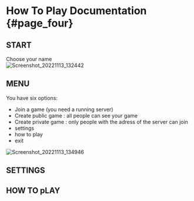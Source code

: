 # How To Play Documentation {#page_four}

## START
Choose your name  
![Screenshot_20221113_132442](https://user-images.githubusercontent.com/72009611/201522397-27435d5d-ddbf-454e-908d-000b23e54931.png)

## MENU
You have six options:
- Join a game (you need a running server)
- Create public game : all people can see your game
- Create private game : only people with the adress of the server can join
- settings
- how to play
- exit  

![Screenshot_20221113_134946](https://user-images.githubusercontent.com/72009611/201522568-3f820b72-0499-4787-9645-2770337cf338.png)


## SETTINGS



## HOW TO pLAY
